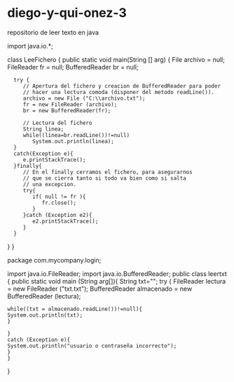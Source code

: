 # diego-y-qui-onez-3
repositorio de leer texto en java

import java.io.*;
 
class LeeFichero {
   public static void main(String [] arg) {
      File archivo = null;
      FileReader fr = null;
      BufferedReader br = null;
 
      try {
         // Apertura del fichero y creacion de BufferedReader para poder
         // hacer una lectura comoda (disponer del metodo readLine()).
         archivo = new File ("C:\\archivo.txt");
         fr = new FileReader (archivo);
         br = new BufferedReader(fr);
 
         // Lectura del fichero
         String linea;
         while((linea=br.readLine())!=null)
            System.out.println(linea);
      }
      catch(Exception e){
         e.printStackTrace();
      }finally{
         // En el finally cerramos el fichero, para asegurarnos
         // que se cierra tanto si todo va bien como si salta 
         // una excepcion.
         try{                    
            if( null != fr ){   
               fr.close();     
            }                  
         }catch (Exception e2){ 
            e2.printStackTrace();
         }
      }
   }
}





package com.mycompany.login;

import java.io.FileReader;
import java.io.BufferedReader;
public class leertxt {
    public static void main (String arg[]){
    String txt="";
    try {
    FileReader lectura = new FileReader ("txt.txt");
    BufferedReader almacenado = new BufferedReader (lectura);
    
    while((txt = almacenado.readLine())!=null){
    System.out.println(txt);
    }
   
    }
    catch (Exception e){
    System.out.println("usuario o contraseña incorrecto");
    }
    }   
    
}


